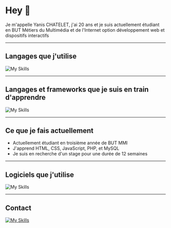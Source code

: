 # Hey 👋 
Je m'appelle Yanis CHATELET, j'ai 20 ans et je suis actuellement étudiant en BUT Métiers du Multimédia et de l'Internet option développement web et dispositifs interactifs

---
## Langages que j'utilise
![My Skills](https://skillicons.dev/icons?i=html,css,js,php,mysql,py)

---
## Langages et frameworks que je suis en train d'apprendre
![My Skills](https://skillicons.dev/icons?i=cs,nodejs,kotlin)

---
## Ce que je fais actuellement
- Actuellement étudiant en troisième année de BUT MMI
- J'apprend HTML, CSS, JavaScript, PHP, et MySQL
- Je suis en recherche d'un stage pour une durée de 12 semaines

---
## Logiciels que j'utilise
![My Skills](https://skillicons.dev/icons?i=vscode,git,github,idea,unity,wordpress,figma,ps,discord,teams)

---
## Contact
[![My Skills](https://skillicons.dev/icons?i=linkedin)](https://www.linkedin.com/in/yanis-chatelet-73953a221)
